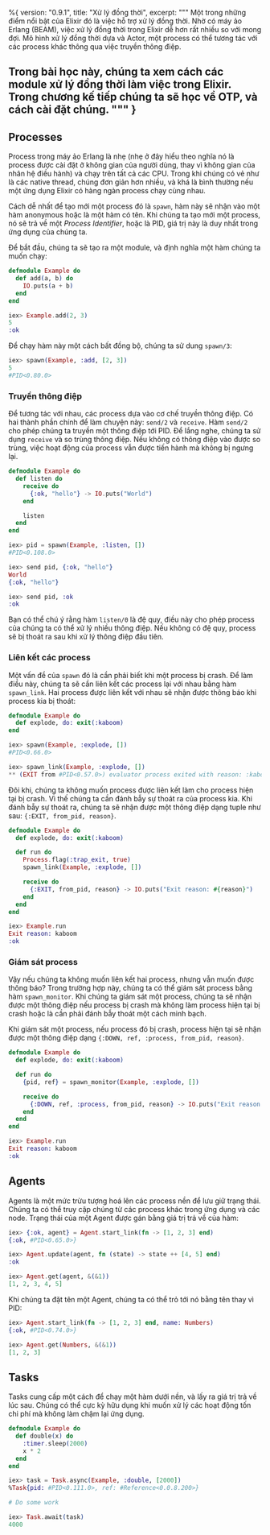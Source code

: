 %{
  version: "0.9.1",
  title: "Xử lý đồng thời",
  excerpt: """
  Một trong những điểm nổi bật của Elixir đó là việc hỗ trợ xử lý đồng thời. Nhờ có máy ảo Erlang (BEAM), việc xử lý đồng thời trong Elixir dễ hơn rất nhiều so với mong đợi. Mô hình xử lý đồng thời dựa và Actor, một process có thể tương tác với các process khác thông qua việc truyền thông điệp.

  Trong bài học này, chúng ta xem cách các module xử lý đồng thời làm việc trong Elixir. Trong chương kế tiếp chúng ta sẽ học về OTP, và cách cài đặt chúng.
  """
}
---

## Processes

Process trong máy ảo Erlang là nhẹ (nhẹ ở đây hiểu theo nghĩa nó là process được cài đặt ở không gian của người dùng, thay vì không gian của nhân hệ điều hành) và chạy trên tất cả các CPU. Trong khi chúng có vẻ như là các native thread, chúng đơn giản hơn nhiều, và khá là bình thường nếu một ứng dụng Elixir có hàng ngàn process chạy cùng nhau.

Cách dễ nhất để tạo mới một process đó là `spawn`, hàm này sẽ nhận vào một hàm anonymous hoặc là một hàm có tên. Khi chúng ta tạo mới một process, nó sẽ trả về một _Process Identifier_, hoặc là PID, giá trị này là duy nhất trong ứng dụng của chúng ta.

Để bắt đầu, chúng ta sẽ tạo ra một module, và định nghĩa một hàm chúng ta muốn chạy:

```elixir
defmodule Example do
  def add(a, b) do
    IO.puts(a + b)
  end
end

iex> Example.add(2, 3)
5
:ok
```

Để chạy hàm này một cách bất đồng bộ, chúng ta sử dung `spawn/3`:

```elixir
iex> spawn(Example, :add, [2, 3])
5
#PID<0.80.0>
```

### Truyền thông điệp

Để tương tác với nhau, các process dựa vào cơ chế truyền thông điệp. Có hai thành phần chính để làm chuyện này: `send/2` và `receive`. Hàm `send/2` cho phép chúng ta truyền một thông điệp tới PID. Để lắng nghe, chúng ta sử dụng `receive` và so trùng thông điệp. Nếu không có thông điệp vào được so trùng, việc hoạt động của process vẫn được tiến hành mà không bị ngưng lại.

```elixir
defmodule Example do
  def listen do
    receive do
      {:ok, "hello"} -> IO.puts("World")
    end

    listen
  end
end

iex> pid = spawn(Example, :listen, [])
#PID<0.108.0>

iex> send pid, {:ok, "hello"}
World
{:ok, "hello"}

iex> send pid, :ok
:ok
```

Bạn có thể chú ý rằng hàm `listen/0` là đệ quy, điều này cho phép process của chúng ta có thể xử lý nhiều thông điệp. Nếu không có đệ quy, process sẽ bị thoát ra sau khi xử lý thông điệp đầu tiên.

### Liên kết các process

Một vấn đề của `spawn` đó là cần phải biết khi một process bị crash. Để làm điều này, chúng ta sẽ cần liên kết các process lại với nhau bằng hàm `spawn_link`. Hai process được liên kết với nhau sẽ nhận được thông báo khi process kia bị thoát:

```elixir
defmodule Example do
  def explode, do: exit(:kaboom)
end

iex> spawn(Example, :explode, [])
#PID<0.66.0>

iex> spawn_link(Example, :explode, [])
** (EXIT from #PID<0.57.0>) evaluator process exited with reason: :kaboom
```

Đôi khi, chúng ta không muốn process được liên kết làm cho process hiện tại bị crash. Vì thế chúng ta cần đánh bẫy sự thoát ra của process kia. Khi đánh bẫy sự thoát ra, chúng ta sẽ nhận được một thông điệp dạng tuple như sau: `{:EXIT, from_pid, reason}`.

```elixir
defmodule Example do
  def explode, do: exit(:kaboom)

  def run do
    Process.flag(:trap_exit, true)
    spawn_link(Example, :explode, [])

    receive do
      {:EXIT, from_pid, reason} -> IO.puts("Exit reason: #{reason}")
    end
  end
end

iex> Example.run
Exit reason: kaboom
:ok
```

### Giám sát process

Vậy nếu chúng ta không muốn liên kết hai process, nhưng vẫn muốn được thông báo? Trong trường hợp này, chúng ta có thể giám sát process bằng hàm `spawn_monitor`. Khi chúng ta giám sát một process, chúng ta sẽ nhận được một thông điệp nếu process bị crash mà không làm process hiện tại bị crash hoặc là cần phải đánh bẫy thoát một cách minh bạch.

Khi giám sát một process, nếu process đó bị crash, process hiện tại sẽ nhận được một thông điệp dạng `{:DOWN, ref, :process, from_pid, reason}`.

```elixir
defmodule Example do
  def explode, do: exit(:kaboom)

  def run do
    {pid, ref} = spawn_monitor(Example, :explode, [])

    receive do
      {:DOWN, ref, :process, from_pid, reason} -> IO.puts("Exit reason: #{reason}")
    end
  end
end

iex> Example.run
Exit reason: kaboom
:ok
```

## Agents

Agents là một mức trừu tượng hoá lên các process nền để lưu giữ trạng thái. Chúng ta có thể truy cập chúng từ các process khác trong ứng dụng và các node. Trạng thái của một Agent được gán bằng giá trị trả về của hàm:

```elixir
iex> {:ok, agent} = Agent.start_link(fn -> [1, 2, 3] end)
{:ok, #PID<0.65.0>}

iex> Agent.update(agent, fn (state) -> state ++ [4, 5] end)
:ok

iex> Agent.get(agent, &(&1))
[1, 2, 3, 4, 5]
```

Khi chúng ta đặt tên một Agent, chúng ta có thể trỏ tới nó bằng tên thay vì PID:

```elixir
iex> Agent.start_link(fn -> [1, 2, 3] end, name: Numbers)
{:ok, #PID<0.74.0>}

iex> Agent.get(Numbers, &(&1))
[1, 2, 3]
```

## Tasks

Tasks cung cấp một cách để chạy một hàm dưới nền, và lấy ra giá trị trả về lúc sau. Chúng có thể cực kỳ hữu dụng khi muốn xử lý các hoạt động tốn chi phí mà không làm chậm lại ứng dụng.


```elixir
defmodule Example do
  def double(x) do
    :timer.sleep(2000)
    x * 2
  end
end

iex> task = Task.async(Example, :double, [2000])
%Task{pid: #PID<0.111.0>, ref: #Reference<0.0.8.200>}

# Do some work

iex> Task.await(task)
4000
```
